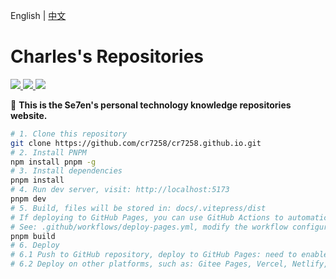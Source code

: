 English | [中文](./README.md)

# Charles's Repositories

<a href="http://creativecommons.org/licenses/by-sa/4.0/" target="_blank">
    <img src="https://img.shields.io/badge/Post%20License-CC%204.0%20BY--SA-blue.svg">
</a>
<a href="https://github.com/cr7258/cr7258.github.io/blob/main/LICENSE" target="_blank">
    <img src="https://img.shields.io/badge/Code%20License-MIT-blue.svg">
</a>
<a href="https://github.com/cr7258/cr7258.github.io/actions/workflows/deploy-pages.yml" target="_blank">
    <img src="https://github.com/cr7258/cr7258.github.io/actions/workflows/deploy-pages.yml/badge.svg">
</a>


📝 **This is the Se7en's personal technology knowledge repositories website.** 

```bash
# 1. Clone this repository
git clone https://github.com/cr7258/cr7258.github.io.git
# 2. Install PNPM
npm install pnpm -g
# 3. Install dependencies
pnpm install
# 4. Run dev server, visit: http://localhost:5173
pnpm dev
# 5. Build, files will be stored in: docs/.vitepress/dist
# If deploying to GitHub Pages, you can use GitHub Actions to automatically deploy and build after pushing to GitHub
# See: .github/workflows/deploy-pages.yml, modify the workflow configuration according to your needs
pnpm build
# 6. Deploy
# 6.1 Push to GitHub repository, deploy to GitHub Pages: need to enable GitHub Pages in repository settings (this repository uses this deployment method)
# 6.2 Deploy on other platforms, such as: Gitee Pages, Vercel, Netlify, personal virtual hosting, personal servers, etc.
```
